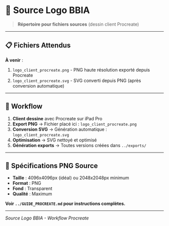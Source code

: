 # 📁 Source Logo BBIA

> **Répertoire pour fichiers sources** (dessin client Procreate)

---

## 📋 Fichiers Attendus

**À venir** :
1. `logo_client_procreate.png` - PNG haute résolution exporté depuis Procreate
2. `logo_client_procreate.svg` - SVG converti depuis PNG (après conversion automatique)

---

## 🎯 Workflow

1. **Client dessine** avec Procreate sur iPad Pro
2. **Export PNG** → Fichier placé ici : `logo_client_procreate.png`
3. **Conversion SVG** → Génération automatique : `logo_client_procreate.svg`
4. **Optimisation** → SVG nettoyé et optimisé
5. **Génération exports** → Toutes versions créées dans `../exports/`

---

## 📐 Spécifications PNG Source

- **Taille** : 4096x4096px (idéal) ou 2048x2048px minimum
- **Format** : PNG
- **Fond** : Transparent
- **Qualité** : Maximum

**Voir `../GUIDE_PROCREATE.md` pour instructions complètes.**

---

*Source Logo BBIA - Workflow Procreate*

